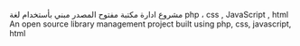 مشروع ادارة مكتبة مفتوح المصدر مبني بأستخدام لغة php ، css , JavaScript , html
An open source library management project built using php, css, javascript, html
